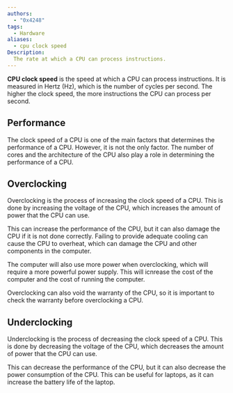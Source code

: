 ```yaml
---
authors:
  - "0x4248"
tags:
  - Hardware
aliases:
  - cpu clock speed
Description: 
  The rate at which a CPU can process instructions.
---
```

**CPU clock speed** is the speed at which a CPU can process instructions. It is measured in Hertz (Hz), which is the number of cycles per second. The higher the clock speed, the more instructions the CPU can process per second.

## Performance
The clock speed of a CPU is one of the main factors that determines the performance of a CPU. However, it is not the only factor. The number of cores and the architecture of the CPU also play a role in determining the performance of a CPU.

## Overclocking
Overclocking is the process of increasing the clock speed of a CPU. This is done by increasing the voltage of the CPU, which increases the amount of power that the CPU can use. 

This can increase the performance of the CPU, but it can also damage the CPU if it is not done correctly. Failing to provide adequate cooling can cause the CPU to overheat, which can damage the CPU and other components in the computer.

The computer will also use more power when overclocking, which will require a more powerful power supply. This will icnrease the cost of the computer and the cost of running the computer.

Overclocking can also void the warranty of the CPU, so it is important to check the warranty before overclocking a CPU.

## Underclocking
Underclocking is the process of decreasing the clock speed of a CPU. This is done by decreasing the voltage of the CPU, which decreases the amount of power that the CPU can use.

This can decrease the performance of the CPU, but it can also decrease the power consumption of the CPU. This can be useful for laptops, as it can increase the battery life of the laptop.